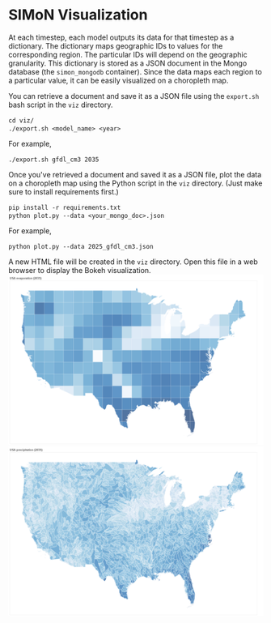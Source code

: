 # SIMoN Visualization

At each timestep, each model outputs its data for that timestep as a dictionary. The dictionary maps geographic IDs to values for the corresponding region. The particular IDs will depend on the geographic granularity. This dictionary is stored as a JSON document in the Mongo database (the `simon_mongodb` container). Since the data maps each region to a particular value, it can be easily visualized on a choropleth map.

You can retrieve a document and save it as a JSON file using the `export.sh` bash script in the `viz` directory.

```
cd viz/
./export.sh <model_name> <year>
```
For example,
```
./export.sh gfdl_cm3 2035
```

Once you've retrieved a document and saved it as a JSON file, plot the data on a choropleth map using the Python script in the `viz` directory. (Just make sure to install requirements first.)
```
pip install -r requirements.txt
python plot.py --data <your_mongo_doc>.json
```
For example,
```
python plot.py --data 2025_gfdl_cm3.json
```
A new HTML file will be created in the `viz` directory. Open this file in a web browser to display the Bokeh visualization.
![evaporation](demo/2035_evaporation.png)
![precipitation](demo/2035_precipitation.png)
